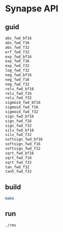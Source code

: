 # Synapse API

## guid

```bash
abs_fwd_bf16
abs_fwd_f16
abs_fwd_f32
erf_fwd_f32
exp_fwd_bf16
exp_fwd_f16
exp_fwd_f32
log_fwd_f32
neg_fwd_bf16
neg_fwd_f16
neg_fwd_f32
relu_fwd_bf16
relu_fwd_f16
relu_fwd_f32
sigmoid_fwd_bf16
sigmoid_fwd_f16
sigmoid_fwd_f32
sign_fwd_bf16
sign_fwd_f16
sign_fwd_f32
silu_fwd_bf16
silu_fwd_f32
softsign_fwd_bf16
softsign_fwd_f16
softsign_fwd_f32
sqrt_fwd_bf16
sqrt_fwd_f16
sqrt_fwd_f32
tan_fwd_f32
tanh_fwd_f32
```

## build

```bash
make
```

## run

```bash
./rms
```
